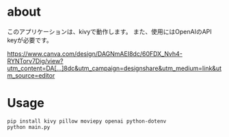 # about

このアプリケーションは、kivyで動作します。
また、使用にはOpenAIのAPI keyが必要です。

https://www.canva.com/design/DAGNmAEI8dc/60FDX_Nvh4-RYNTorv7Dig/view?utm_content=DA[…]8dc&utm_campaign=designshare&utm_medium=link&utm_source=editor

# Usage

```
pip install kivy pillow moviepy openai python-dotenv
python main.py
```
